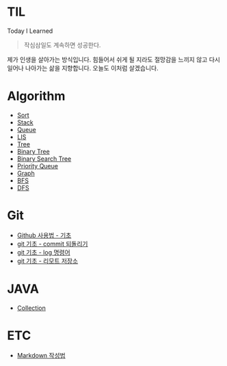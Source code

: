 # TIL
Today I Learned

> 작심삼일도 계속하면 성공한다.

제가 인생을 살아가는 방식입니다. 힘들어서 쉬게 될 지라도 절망감을 느끼지 않고 다시 일어나 나아가는 삶을 지향합니다. 오늘도 이처럼 살겠습니다.

# Algorithm
- [Sort](./Algorithm/sort.md)
- [Stack](./Algorithm/stack.md)
- [Queue](./Algorithm/queue.md)
- [LIS](./Algorithm/LIS.md)
- [Tree](./Algorithm/tree.md)
- [Binary Tree](./Algorithm/binary_tree.md)
- [Binary Search Tree](./Algorithm/binary_search_tree.md)
- [Priority Queue](./Algorithm/priority_queue.md)
- [Graph](./Algorithm/graph.md)
- [BFS](./Algorithm/bfs.md)
- [DFS](./Algorithm/dfs.md)

# Git
- [Github 사용법 - 기초](./Git/github_Foundation.md)
- [git 기초 - commit 되돌리기](./Git/github_커밋되돌리기.md)
- [git 기초 - log 명령어](./Git/git_log.md)
- [git 기초 - 리모트 저장소](./Git/git_remote.md)

# JAVA
- [Collection](./JAVA/collection.md)

# ETC
- [Markdown 작성법](./ETC/markdown.md)
